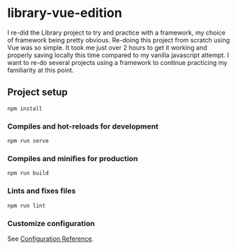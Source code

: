 # library-vue-edition
I re-did the Library project to try and practice with a framework, my choice of framework being pretty obvious. Re-doing this project from scratch using Vue was so simple. It took me just over 2 hours to get it working and properly saving locally this time compared to my vanilla javascript attempt. I want to re-do several projects using a framework to continue practicing my familiarity at this point. 

## Project setup
```
npm install
```

### Compiles and hot-reloads for development
```
npm run serve
```

### Compiles and minifies for production
```
npm run build
```

### Lints and fixes files
```
npm run lint
```

### Customize configuration
See [Configuration Reference](https://cli.vuejs.org/config/).
